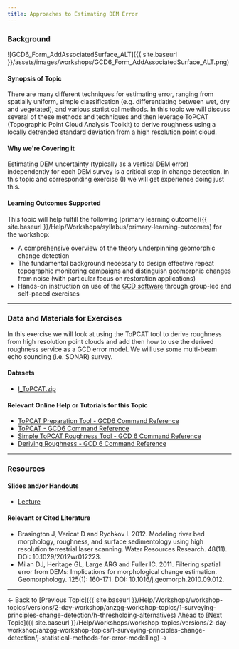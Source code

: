 ```yaml
---
title: Approaches to Estimating DEM Error
---
```


### Background

![GCD6_Form_AddAssociatedSurface_ALT]({{ site.baseurl }}/assets/images/workshops/GCD6_Form_AddAssociatedSurface_ALT.png)

#### Synopsis of Topic

There are many different techniques for estimating error, ranging from spatially uniform, simple classification (e.g. differentiating between wet, dry and vegetated), and various statistical methods. In this topic we will discuss several of these methods and techniques and then leverage ToPCAT (Topographic Point Cloud Analysis Toolkit) to derive roughness using a locally detrended standard deviation from a high resolution point cloud. 

#### Why we're Covering it

Estimating DEM uncertainty (typically as a vertical DEM error) independently for each DEM survey is a critical step in change detection. In this topic and corresponding exercise (I) we will get experience doing just this. 

#### Learning Outcomes Supported

This topic will help fulfill the following [primary learning outcome]({{ site.baseurl }}/Help/Workshops/syllabus/primary-learning-outcomes) for the workshop: 

- A comprehensive overview of the theory underpinning geomorphic change detection
- The fundamental background necessary to design effective repeat topographic monitoring campaigns and distinguish geomorphic changes from noise (with particular focus on restoration applications)
- Hands-on instruction on use of the [GCD software](http://www.joewheaton.org/Home/research/software/GCD) through group-led and self-paced exercises

------

### Data and Materials for Exercises

In this exercise we will look at using the ToPCAT tool to derive roughness from high resolution point clouds and add then how to use the derived roughness service as a GCD error model. We will use some multi-beam echo sounding (i.e. SONAR) survey. 

#### Datasets

- [I_ToPCAT.zip](http://etal.usu.edu/GCD/Workshop/2014_ANZGG/Excercises/I_ToPCAT.zip)

#### Relevant Online Help or Tutorials for this Topic

- [ToPCAT Preparation Tool - GCD6 Command Reference](http://gcd6help.joewheaton.org/gcd-command-reference/data-prep-menu/e-topcat-menu/i-topcat-preparation-tool)
- [ToPCAT - GCD6 Command Reference](http://gcd6help.joewheaton.org/gcd-command-reference/data-prep-menu/e-topcat-menu/ii-topcat-point-cloud-decimation-tool)
- [Simple ToPCAT Roughness Tool - GCD 6 Command Reference](http://gcd6help.joewheaton.org/gcd-command-reference/gcd-analysis-menu/b-roughness-analysis-submenu/i-simple-topcat-roughness)
- [Deriving Roughness - GCD 6 Command Reference](http://gcd6help.joewheaton.org/gcd-command-reference/gcd-project-explorer/d-dem-context-menu/iv-add-associated-surface/4-deriving-roughness)

------

### Resources

#### Slides and/or Handouts

-  [Lecture](http://etal.usu.edu/GCD/Workshop/2014_ANZGG/I_SpatiallyVariableDEMError.pdf)

#### Relevant or Cited Literature

- Brasington J, Vericat D and Rychkov I. 2012. Modeling river bed morphology, roughness, and surface sedimentology using high resolution terrestrial laser scanning. Water Resources Research. 48(11). DOI: 10.1029/2012wr012223.
- Milan DJ, Heritage GL, Large ARG and Fuller IC. 2011. Filtering spatial error from DEMs: Implications for morphological change estimation. Geomorphology. 125(1): 160-171. DOI: 10.1016/j.geomorph.2010.09.012.

------

← Back to [Previous Topic]({{ site.baseurl }}/Help/Workshops/workshop-topics/versions/2-day-workshop/anzgg-workshop-topics/1-surveying-principles-change-detection/h-thresholding-alternatives)         Ahead to [Next Topic]({{ site.baseurl }}/Help/Workshops/workshop-topics/versions/2-day-workshop/anzgg-workshop-topics/1-surveying-principles-change-detection/j-statistical-methods-for-error-modelling) →